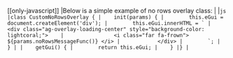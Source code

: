 [[only-javascript]]
|Below is a simple example of no rows overlay class:
|
|```js
|class CustomNoRowsOverlay {
|    init(params) {
|        this.eGui = document.createElement('div');
|        this.eGui.innerHTML = `
|            <div class="ag-overlay-loading-center" style="background-color: lightcoral;">   
|                <i class="far fa-frown"> ${params.noRowsMessageFunc()} </i>
|            </div>
|        `;
|    }
|
|    getGui() {
|        return this.eGui;
|    }
|}
|```
